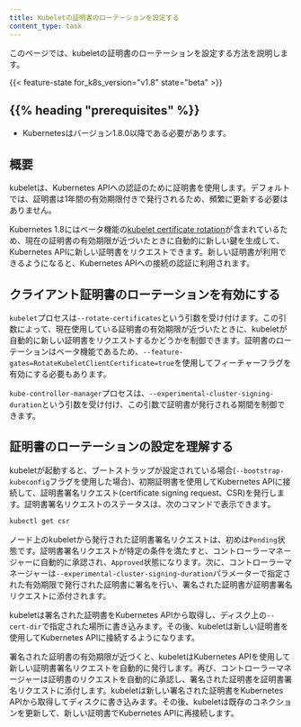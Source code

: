 ```yaml
---
title: Kubeletの証明書のローテーションを設定する
content_type: task
---
```


<!-- overview -->
このページでは、kubeletの証明書のローテーションを設定する方法を説明します。

{{< feature-state for_k8s_version="v1.8" state="beta" >}}

## {{% heading "prerequisites" %}}

* Kubernetesはバージョン1.8.0以降である必要があります。

<!-- steps -->

## 概要

kubeletは、Kubernetes APIへの認証のために証明書を使用します。デフォルトでは、証明書は1年間の有効期限付きで発行されるため、頻繁に更新する必要はありません。

Kubernetes 1.8にはベータ機能の[kubelet certificate
rotation](/docs/reference/command-line-tools-reference/kubelet-tls-bootstrapping/)が含まれているため、現在の証明書の有効期限が近づいたときに自動的に新しい鍵を生成して、Kubernetes APIに新しい証明書をリクエストできます。新しい証明書が利用できるようになると、Kubernetes APIへの接続の認証に利用されます。

## クライアント証明書のローテーションを有効にする

`kubelet`プロセスは`--rotate-certificates`という引数を受け付けます。この引数によって、現在使用している証明書の有効期限が近づいたときに、kubeletが自動的に新しい証明書をリクエストするかどうかを制御できます。証明書のローテーションはベータ機能であるため、`--feature-gates=RotateKubeletClientCertificate=true`を使用してフィーチャーフラグを有効にする必要もあります。

`kube-controller-manager`プロセスは、`--experimental-cluster-signing-duration`という引数を受け付け、この引数で証明書が発行される期間を制御できます。

## 証明書のローテーションの設定を理解する

kubeletが起動すると、ブートストラップが設定されている場合(`--bootstrap-kubeconfig`フラグを使用した場合)、初期証明書を使用してKubernetes APIに接続して、証明書署名リクエスト(certificate signing request、CSR)を発行します。証明書署名リクエストのステータスは、次のコマンドで表示できます。

```sh
kubectl get csr
```

ノード上のkubeletから発行された証明書署名リクエストは、初めは`Pending`状態です。証明書署名リクエストが特定の条件を満たすと、コントローラーマネージャーに自動的に承認され、`Approved`状態になります。次に、コントローラーマネージャーは`--experimental-cluster-signing-duration`パラメーターで指定された有効期限で発行された証明書に署名を行い、署名された証明書が証明書署名リクエストに添付されます。

kubeletは署名された証明書をKubernetes APIから取得し、ディスク上の`--cert-dir`で指定された場所に書き込みます。その後、kubeletは新しい証明書を使用してKubernetes APIに接続するようになります。

署名された証明書の有効期限が近づくと、kubeletはKubernetes APIを使用して新しい証明書署名リクエストを自動的に発行します。再び、コントローラーマネージャーは証明書のリクエストを自動的に承認し、署名された証明書を証明書署名リクエストに添付します。kubeletは新しい署名された証明書をKubernetes APIから取得してディスクに書き込みます。その後、kubeletは既存のコネクションを更新して、新しい証明書でKubernetes APIに再接続します。
